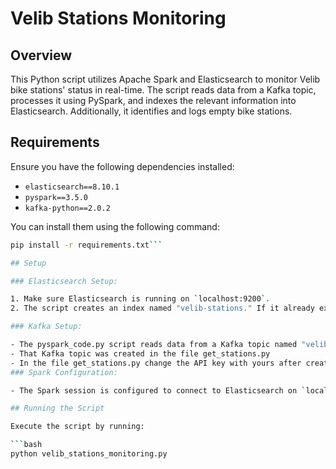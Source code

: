 # Velib Stations Monitoring

## Overview

This Python script utilizes Apache Spark and Elasticsearch to monitor Velib bike stations' status in real-time. The script reads data from a Kafka topic, processes it using PySpark, and indexes the relevant information into Elasticsearch. Additionally, it identifies and logs empty bike stations.

## Requirements

Ensure you have the following dependencies installed:

- `elasticsearch==8.10.1`
- `pyspark==3.5.0`
- `kafka-python==2.0.2`

You can install them using the following command:

```bash
pip install -r requirements.txt```

## Setup

### Elasticsearch Setup:

1. Make sure Elasticsearch is running on `localhost:9200`.
2. The script creates an index named "velib-stations." If it already exists, it deletes and recreates it.

### Kafka Setup:

- The pyspark_code.py script reads data from a Kafka topic named "velib-stations" on `localhost:9092`.
- That Kafka topic was created in the file get_stations.py
- In the file get_stations.py change the API key with yours after creating an account at https://developer.jcdecaux.com/#/opendata/vls?page=getstarted
### Spark Configuration:

- The Spark session is configured to connect to Elasticsearch on `localhost:9200`.

## Running the Script

Execute the script by running:

```bash
python velib_stations_monitoring.py
